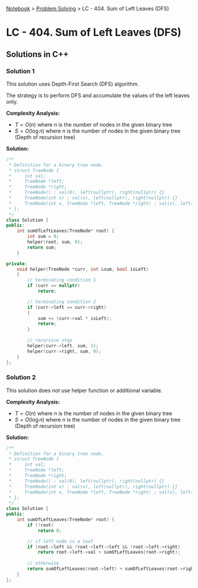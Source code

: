 <a href="../">Notebook</a> > <a href="./">Problem Solving</a> > LC - 404. Sum of Left Leaves (DFS)

# LC - 404. Sum of Left Leaves (DFS)



## Solutions in C++

### Solution 1

This solution uses Depth-First Search (DFS) algorithm.

The strategy is to perform DFS and accumulate the values of the left leaves only.

**Complexity Analysis:**

* $T = O(n)$ where $n$ is the number of nodes in the given binary tree
* $S = O(\log n)$ where $n$ is the number of nodes in the given binary tree (Depth of recursion tree)

**Solution:**

```cpp
/**
 * Definition for a binary tree node.
 * struct TreeNode {
 *     int val;
 *     TreeNode *left;
 *     TreeNode *right;
 *     TreeNode() : val(0), left(nullptr), right(nullptr) {}
 *     TreeNode(int x) : val(x), left(nullptr), right(nullptr) {}
 *     TreeNode(int x, TreeNode *left, TreeNode *right) : val(x), left(left), right(right) {}
 * };
 */
class Solution {
public:
    int sumOfLeftLeaves(TreeNode* root) {
        int sum = 0;
        helper(root, sum, 0);
        return sum;
    }

private:
    void helper(TreeNode *curr, int &sum, bool isLeft)
    {
        // terminating condition 1
        if (curr == nullptr)
            return;

        // terminating condition 2
        if (curr->left == curr->right)
        {
            sum += (curr->val * isLeft);
            return;
        }
        
        // recursive step
        helper(curr->left, sum, 1);
        helper(curr->right, sum, 0);
    }
};
```



### Solution 2

This solution does not use helper function or additional variable. 

**Complexity Analysis:**

* $T = O(n)$ where $n$ is the number of nodes in the given binary tree
* $S = O(\log n)$ where $n$ is the number of nodes in the given binary tree (Depth of recursion tree)

**Solution:**

```cpp
/**
 * Definition for a binary tree node.
 * struct TreeNode {
 *     int val;
 *     TreeNode *left;
 *     TreeNode *right;
 *     TreeNode() : val(0), left(nullptr), right(nullptr) {}
 *     TreeNode(int x) : val(x), left(nullptr), right(nullptr) {}
 *     TreeNode(int x, TreeNode *left, TreeNode *right) : val(x), left(left), right(right) {}
 * };
 */
class Solution {
public:
    int sumOfLeftLeaves(TreeNode* root) {
        if (!root)
            return 0;

        // if left node is a leaf
        if (root->left && !root->left->left && !root->left->right)
            return root->left->val + sumOfLeftLeaves(root->right);
        
        // otherwise
        return sumOfLeftLeaves(root->left) + sumOfLeftLeaves(root->right);
    }
};
```

